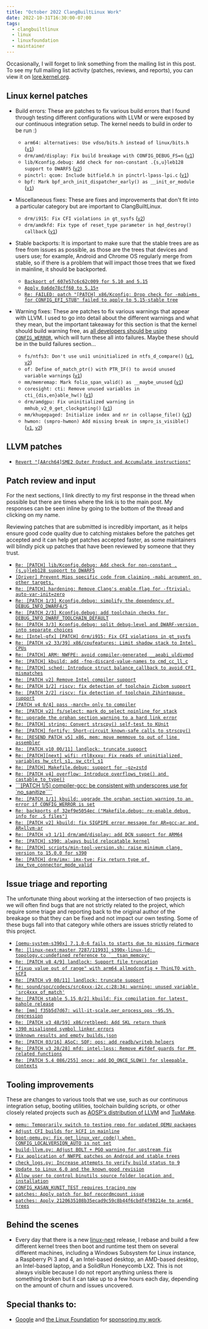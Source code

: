 ```yaml
---
title: "October 2022 ClangBuiltLinux Work"
date: 2022-10-31T16:30:00-07:00
tags:
  - clangbuiltlinux
  - linux
  - linuxfoundation
  - maintainer
---
```


Occasionally, I will forget to link something from the mailing list in this post. To see my full mailing list activity (patches, reviews, and reports), you can view it on [lore.kernel.org](https://lore.kernel.org/all/?q=f:nathan@kernel.org).

## Linux kernel patches

* Build errors: These are patches to fix various build errors that I found through testing different configurations with LLVM or were exposed by our continuous integration setup. The kernel needs to build in order to be run :)

  * `arm64: alternatives: Use vdso/bits.h instead of linux/bits.h` ([`v1`](https://lore.kernel.org/20221003193759.1141709-1-nathan@kernel.org/))
  * `drm/amd/display: Fix build breakage with CONFIG_DEBUG_FS=n` ([`v1`](https://lore.kernel.org/20221014152102.1755050-1-nathan@kernel.org/))
  * `lib/Kconfig.debug: Add check for non-constant .{s,u}leb128 support to DWARF5` ([`v2`](https://lore.kernel.org/20221014204210.383380-1-nathan@kernel.org/))
  * `pinctrl: qcom: Include bitfield.h in pinctrl-lpass-lpi.c` ([`v1`](https://lore.kernel.org/20221027191625.1738204-1-nathan@kernel.org/))
  * `bpf: Mark bpf_arch_init_dispatcher_early() as __init_or_module` ([`v1`](https://lore.kernel.org/20221031173819.2344270-1-nathan@kernel.org/))

* Miscellaneous fixes: These are fixes and improvements that don't fit into a particular category but are important to ClangBuiltLinux.

  * `drm/i915: Fix CFI violations in gt_sysfs` ([`v2`](https://lore.kernel.org/20221013205909.1282545-1-nathan@kernel.org/))
  * `drm/amdkfd: Fix type of reset_type parameter in hqd_destroy() callback` ([`v1`](https://lore.kernel.org/20221017162837.3698-1-nathan@kernel.org/))

* Stable backports: It is important to make sure that the stable trees are as free from issues as possible, as those are the trees that devices and users use; for example, Android and Chrome OS regularly merge from stable, so if there is a problem that will impact those trees that we fixed in mainline, it should be backported.

  * [`Backport of 607e57c6c62c009 for 5.10 and 5.15`](https://lore.kernel.org/Y0heKubSc1P6rbNB@dev-arch.thelio-3990X/)
  * [`Apply 0a6de78cff60 to 5.15+`](https://lore.kernel.org/Y02WW7iIeWPFTV8L@dev-arch.thelio-3990X/)
  * [`Re: FAILED: patch "[PATCH] x86/Kconfig: Drop check for -mabi=ms for CONFIG_EFI_STUB" failed to apply to 5.15-stable tree`](https://lore.kernel.org/Y1lhm3mNdI0PFbLe@dev-arch.thelio-3990X/)

* Warning fixes: These are patches to fix various warnings that appear with LLVM. I used to go into detail about the different warnings and what they mean, but the important takeaway for this section is that the kernel should build warning free, as [all developers should be using `CONFIG_WERROR`](https://lore.kernel.org/r/CAHk-=wifoM9VOp-55OZCRcO9MnqQ109UTuCiXeZ-eyX_JcNVGg@mail.gmail.com/), which will turn these all into failures. Maybe these should be in the build failures section...

  * `fs/ntfs3: Don't use uni1 uninitialized in ntfs_d_compare()` ([`v1`](https://lore.kernel.org/20221004144145.1345772-1-nathan@kernel.org/), [`v2`](https://lore.kernel.org/20221004232359.285685-1-nathan@kernel.org/))
  * `of: Define of_match_ptr() with PTR_IF() to avoid unused variable warnings` ([`v1`](https://lore.kernel.org/20221013195153.2767632-1-nathan@kernel.org/))
  * `mm/memremap: Mark folio_span_valid() as __maybe_unused` ([`v1`](https://lore.kernel.org/20221018152645.3195108-1-nathan@kernel.org/))
  * `coresight: cti: Remove unused variables in cti_{dis,en}able_hw()` ([`v1`](https://lore.kernel.org/20221024151201.2215380-1-nathan@kernel.org/))
  * `drm/amdgpu: Fix uninitialized warning in mmhub_v2_0_get_clockgating()` ([`v1`](https://lore.kernel.org/20221024151953.2238616-1-nathan@kernel.org/))
  * `mm/khugepaged: Initialize index and nr in collapse_file()` ([`v1`](https://lore.kernel.org/all/20221025173407.3423241-1-nathan@kernel.org/))
  * `hwmon: (smpro-hwmon) Add missing break in smpro_is_visible()` ([`v1`](https://lore.kernel.org/20221027195238.1789586-1-nathan@kernel.org/), [`v2`](https://lore.kernel.org/20221027231611.3824800-1-nathan@kernel.org/))



## LLVM patches

* [`Revert "[AArch64]SME2 Outer Product and Accumulate instructions"`](https://github.com/llvm/llvm-project/commit/23c50432fb25775fe0eb958bc8c2a099b0a0c286)



## Patch review and input

For the next sections, I link directly to my first response in the thread when possible but there are times where the link is to the main post. My responses can be seen inline by going to the bottom of the thread and clicking on my name.

Reviewing patches that are submitted is incredibly important, as it helps ensure good code quality due to catching mistakes before the patches get accepted and it can help get patches accepted faster, as some maintainers will blindly pick up patches that have been reviewed by someone that they trust.

* [`Re: [PATCH] lib/Kconfig.debug: Add check for non-constant .{s,u}leb128 support to DWARF5`](https://lore.kernel.org/YzsJi7sT54dJtvKw@dev-arch.thelio-3990X/)
* [`[Driver] Prevent Mips specific code from claiming -mabi argument on other targets.`](https://reviews.llvm.org/D134671#3830971)
* [`Re: [PATCH] hardening: Remove Clang's enable flag for -ftrivial-auto-var-init=zero`](https://lore.kernel.org/YzsQr%2FDqrNzJILkr@dev-arch.thelio-3990X/)
* [`Re: [PATCH 1/3] Kconfig.debug: simplify the dependency of DEBUG_INFO_DWARF4/5`](https://lore.kernel.org/YzsSD2d7YPPW0rz%2F@dev-arch.thelio-3990X/)
* [`Re: [PATCH 2/3] Kconfig.debug: add toolchain checks for DEBUG_INFO_DWARF_TOOLCHAIN_DEFAULT`](https://lore.kernel.org/YzsXa0GCGT6A0szV@dev-arch.thelio-3990X/)
* [`Re: [PATCH 3/3] Kconfig.debug: split debug-level and DWARF-version into separate choices`](https://lore.kernel.org/YzsZzjjJFcPILOji@dev-arch.thelio-3990X/)
* [`Re: [Intel-gfx] [PATCH] drm/i915: Fix CFI violations in gt_sysfs`](https://lore.kernel.org/Yzsf+B8eVGfKD1dJ@dev-arch.thelio-3990X/)
* [`Re: [PATCH v2 33/39] x86/cpufeatures: Limit shadow stack to Intel CPUs`](https://lore.kernel.org/YzxViiyfMRKrmoMY@dev-arch.thelio-3990X/)
* [`Re: [PATCH] ARM: NWFPE: avoid compiler-generated __aeabi_uldivmod`](https://lore.kernel.org/Y0hFCzVck%2FzBFwiX@dev-arch.thelio-3990X/)
* [`Re: [PATCH] kbuild: add -fno-discard-value-names to cmd_cc_ll_c`](https://lore.kernel.org/Y0htZDJoTuQegVQR@dev-arch.thelio-3990X/)
* [`Re: [PATCH] sched: Introduce struct balance_callback to avoid CFI mismatches`](https://lore.kernel.org/Y0huQNtO8bA2j98Y@dev-arch.thelio-3990X/)
* [`Re: [PATCH v2] Remove Intel compiler support`](https://lore.kernel.org/Y0hu2%2FRZWcWAumLy@dev-arch.thelio-3990X/)
* [`Re: [PATCH 1/2] riscv: fix detection of toolchain Zicbom support`](https://lore.kernel.org/Y0hzl75d11uWC+f3@dev-arch.thelio-3990X/)
* [`Re: [PATCH 2/2] riscv: fix detection of toolchain Zihintpause support`](https://lore.kernel.org/Y0h1WK0Tmk0UXjmd@dev-arch.thelio-3990X/)
* [`[PATCH v4 0/4] pass -march= only to compiler`](https://lore.kernel.org/20221014201354.3190007-1-ndesaulniers@google.com/)
* [`Re: [PATCH v2] fs/select: mark do_select noinline_for_stack`](https://lore.kernel.org/Y0nlJ6whtJuZddjr@dev-arch.thelio-3990X/)
* [`Re: upgrade the orphan section warning to a hard link error`](https://lore.kernel.org/Y02eZ6A%2Fvlj8+B%2Fc@dev-arch.thelio-3990X/)
* [`Re: [PATCH] string: Convert strscpy() self-test to KUnit`](https://lore.kernel.org/Y072ZMk%2FhNkfwqMv@dev-arch.thelio-3990X/)
* [`Re: [PATCH] fortify: Short-circuit known-safe calls to strscpy()`](https://lore.kernel.org/Y075PIwTnnYF3Ak7@dev-arch.thelio-3990X/)
* [`Re: [RESEND PATCH v5] x86, mem: move memmove to out of line assembler`](https://lore.kernel.org/Y08NJohEeoYX2aIf@thelio-3990X/)
* [`Re: [PATCH v10 00/11] landlock: truncate support`](https://lore.kernel.org/Y08pn5GcTvd5sgyE@dev-arch.thelio-3990X/)
* [`Re: [PATCH][next] wifi: rtl8xxxu: Fix reads of uninitialized variables hw_ctrl_s1, sw_ctrl_s1`](https://lore.kernel.org/Y1FlEABysKCjobzu@thelio-3990X/)
* [`Re: [PATCH] Makefile.debug: support for -gz=zstd`](https://lore.kernel.org/Y1GV9sHyODVmBbFW@dev-arch.thelio-3990X/)
* [`Re: [PATCH v4] overflow: Introduce overflows_type() and castable_to_type()`](https://lore.kernel.org/Y1LDctjps1M8MuK8@dev-arch.thelio-3990X/)
* [```[PATCH 1/5] compiler-gcc: be consistent with underscores use for `no_sanitize````](https://lore.kernel.org/all/20221021115956.9947-1-ojeda@kernel.org/)
* [`Re: [PATCH 1/1] kbuild: upgrade the orphan section warning to an error if CONFIG_WERROR is set`](https://lore.kernel.org/Y1bLk47I4pyEmJVi@dev-arch.thelio-3990X/)
* [`Re: backports of 32ef9e5054ec ("Makefile.debug: re-enable debug info for .S files")`](https://lore.kernel.org/Y1gUoS73T4nycQwr@dev-arch.thelio-3990X/)
* [`Re: [PATCH v2] kbuild: fix SIGPIPE error message for AR=gcc-ar and AR=llvm-ar`](https://lore.kernel.org/Y1r3KAyhFbwJ1W1d@dev-arch.thelio-3990X/)
* [`Re: [PATCH v3 1/1] drm/amd/display: add DCN support for ARM64`](https://lore.kernel.org/Y1vwk3J3HPGugBJO@dev-arch.thelio-3990X/)
* [`Re: [PATCH] s390: always build relocatable kernel`](https://lore.kernel.org/Y1%2Fv3TwIT1yEFm+o@dev-arch.thelio-3990X/)
* [`Re: [PATCH] scripts/min-tool-version.sh: raise minimum clang version to 15.0.0 for s390`](https://lore.kernel.org/Y1%2Fworpj0COQvC5V@dev-arch.thelio-3990X/)
* [`Re: [PATCH] drm/imx: imx-tve: Fix return type of imx_tve_connector_mode_valid`](https://lore.kernel.org/Y2BBjhdk2ZIe9RGp@dev-arch.thelio-3990X/)



## Issue triage and reporting

The unfortunate thing about working at the intersection of two projects is we will often find bugs that are not strictly related to the project, which require some triage and reporting back to the original author of the breakage so that they can be fixed and not impact our own testing. Some of these bugs fall into that category while others are issues strictly related to this project.

* [`[qemu-system-s390x] 7.1.0-6 fails to starts due to missing firmware`](https://bugs.archlinux.org/task/76092)
* [```Re: [linux-next:master 7287/11993] s390x-linux-ld: topology.c:undefined reference to `__tsan_memcpy'```](https://lore.kernel.org/YzsMHqG9LvMZXTz8@dev-arch.thelio-3990X/)
* [`Re: [PATCH v8 4/9] landlock: Support file truncation`](https://lore.kernel.org/YzyQASSaeVqRlTsO@dev-arch.thelio-3990X/)
* [`"fixup value out of range" with arm64 allmodconfig + ThinLTO with kCFI`](https://github.com/ClangBuiltLinux/linux/issues/1730)
* [`Re: [PATCH v9 00/11] landlock: truncate support`](https://lore.kernel.org/Y0g+TEgGGhZDm7MX@dev-arch.thelio-3990X/)
* [`Re: sound/soc/codecs/src4xxx-i2c.c:28:34: warning: unused variable 'src4xxx_of_match'`](https://lore.kernel.org/Y0hspolUEMPePK9y@dev-arch.thelio-3990X/)
* [`Re: [PATCH stable 5.15 0/2] kbuild: Fix compilation for latest pahole release`](https://lore.kernel.org/Y02Yv%2FubuCtVhtZk@dev-arch.thelio-3990X/)
* [`Re: [mm] f35b5d7d67: will-it-scale.per_process_ops -95.5% regression`](https://lore.kernel.org/Y1DNQaoPWxE+rGce@dev-arch.thelio-3990X/)
* [`Re: [PATCH v3 48/59] x86/retbleed: Add SKL return thunk`](https://lore.kernel.org/Y1HVZKW4o0KRsMtq@dev-arch.thelio-3990X/)
* [`s390 misaligned symbol linker errors`](https://github.com/ClangBuiltLinux/linux/issues/1747)
* [`Unknown results and empty builds.json`](https://gitlab.com/Linaro/tuxsuite/-/issues/179)
* [`Re: [PATCH 03/16] ASoC: SOF: ops: add readb/writeb helpers`](https://lore.kernel.org/Y1rTFrohLqaiZAy%2F@dev-arch.thelio-3990X/)
* [`Re: [PATCH v3 28/28] mfd: intel-lpss: Remove #ifdef guards for PM related functions`](https://lore.kernel.org/Y1%2FjvTbEpONmQzW6@dev-arch.thelio-3990X/)
* [`Re: [PATCH 5.4 086/255] once: add DO_ONCE_SLOW() for sleepable contexts`](https://lore.kernel.org/Y2ATiXtpwPxfsOUD@dev-arch.thelio-3990X/)



## Tooling improvements

These are changes to various tools that we use, such as our continuous integration setup, booting utilities, toolchain building scripts, or other closely related projects such as [AOSP's distribution of LLVM](https://android.googlesource.com/platform/prebuilts/clang/host/linux-x86/) and [TuxMake](https://tuxmake.org).

* [`qemu: Temporarily switch to testing repo for updated QEMU packages`](https://github.com/ClangBuiltLinux/containers/pull/44)
* [`Adjust CFI builds for kCFI in mainline`](https://github.com/ClangBuiltLinux/continuous-integration2/pull/451)
* [`boot-qemu.py: Fix get_linux_ver_code() when CONFIG_LOCALVERSION_AUTO is not set`](https://github.com/ClangBuiltLinux/boot-utils/pull/74)
* [`build-llvm.py: Adjust BOLT + PGO warning for upstream fix`](https://github.com/ClangBuiltLinux/tc-build/pull/205)
* [`Fix application of NWFPE patches on Android and stable trees`](https://github.com/ClangBuiltLinux/continuous-integration2/pull/458)
* [`check_logs.py: Increase attempts to verify build status to 9`](https://github.com/ClangBuiltLinux/continuous-integration2/pull/459)
* [`Update to Linux 6.0 and the known good revision`](https://github.com/ClangBuiltLinux/tc-build/pull/206)
* [`Allow user to control binutils source folder location and installation`](https://github.com/ClangBuiltLinux/tc-build/pull/207)
* [`CONFIG_KASAN_KUNIT_TEST requires tracing now`](https://github.com/ClangBuiltLinux/continuous-integration2/pull/460)
* [`patches: Apply patch for bpf recordmcount issue`](https://github.com/ClangBuiltLinux/continuous-integration2/pull/461)
* [`patches: Apply 2120635108b35ecad9c59c8b44f6cbdf4f98214e to arm64 trees`](https://github.com/ClangBuiltLinux/continuous-integration2/pull/462)



## Behind the scenes

* Every day that there is a new [linux-next](https://git.kernel.org/pub/scm/linux/kernel/git/next/linux-next.git/) release, I rebase and build a few different kernel trees then boot and runtime test them on several different machines, including a Windows Subsystem for Linux instance, a Raspberry Pi 3 and 4, an Intel-based desktop, an AMD-based desktop, an Intel-based laptop, and a SolidRun Honeycomb LX2. This is not always visible because I do not report anything unless there is something broken but it can take up to a few hours each day, depending on the amount of churn and issues uncovered.



## Special thanks to:

* [Google](https://www.google.com/) and [the Linux Foundation](https://linuxfoundation.org/) for [sponsoring my work](https://linuxfoundation.org/en/press-release/google-funds-linux-kernel-developers-to-focus-exclusively-on-security/).
